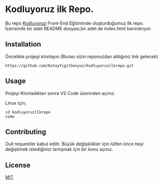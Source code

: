 # Kodluyoruz ilk Repo.
Bu repo [Kodluyoruz](https://kodluyoruz.org/) Front-End Eğitiminde oluşturduğumuz ilk repo. İçerisinde bir adet README dosyası,bir adet de index.html barındırıyor.


## Installation
Öncelikle projeyi klonlayın.(Burası sizin reponuzdan aldığınız link gelecek)
```
https://github.com/KutayYigitSenyuz/kodluyoruzilkrepo.git
```


## Usage
Projeyi Klonladıktan sonra VS Code üzerinden açınız.

Linux için;

```
cd kodluyoruzilkrepo
code
```


## Contributing
Oull requestler kabul edilir. Büyük değişiklikler için lütfen önce neyi değiştimek istediğinizi tartışmak için bir konu açınız.


## License

[MIT](https://choosealicense.com/licenses/mit/)